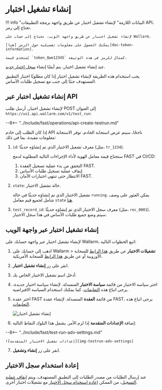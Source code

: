 [img-test-run-creation]:            ../../images/fast/operations/common/create-testrun/test-run-create.png
[img-testrun-adv-settings]:         ../../images/fast/operations/common/create-testrun/test-run-settings.png

[doc-token-information]:    internals.md#token
[doc-state-description]:    check-testrun-status.md
[doc-copying-testrun]:      copy-testrun.md
[doc-testrecord]:           internals.md#test-record

[link-stopping-recording-chapter]:  stop-recording.md
[link-create-policy]:               test-policy/general.md
[link-create-node]:                 create-node.md
[doc-inactivity-timeout]:           internals.md#test-run

# إنشاء تشغيل اختبار

!!! info "البيانات اللازمة"
    لإنشاء تشغيل اختبار عن طريق واجهة برمجة التطبيقات API، تحتاج إلى رمز.
    
    لإنشاء تشغيل اختبار عن طريق واجهة الويب، تحتاج إلى حساب على Wallarm.
    
    يمكنك الحصول على معلومات تفصيلية حول الرمز [هنا][doc-token-information].
    
    يُستخدم قيمة `token_Qwe12345` كمثال للرمز في هذه الوثيقة.

عند إنشاء تشغيل اختبار، يتم أيضًا إنشاء [سجل اختبار جديد][doc-testrecord].

يجب استخدام هذه الطريقة لإنشاء تشغيل اختبار إذا كان مطلوبًا اختبار التطبيق المستهدف جنبًا إلى جنب مع تسجيل طلبات الأساس.

## إنشاء تشغيل اختبار عبر API

لإنشاء تشغيل اختبار، أرسل طلب POST إلى العنوان `https://us1.api.wallarm.com/v1/test_run`:

--8<-- "../include/fast/operations/api-create-testrun.md"

إذا كان الطلب إلى خادم API ناجحًا، سيتم عرض استجابة الخادم. توفر الاستجابة معلومات مفيدة، بما في ذلك:

1.  `id`: معرف تشغيل الاختبار الذي تم إنشاؤه حديثًا (مثل، `tr_1234`).
    
    ستحتاج قيمة معامل الهوية لأداء الإجراءات التالية المطلوبة لدمج FAST في CI/CD:
    
    1.  التحقق من بدء عملية تسجيل العقدة FAST.
    2.  إيقاف عملية تسجيل طلبات الأساس.
    3.  الانتظار حتى تنتهي اختبارات الأمان FAST.
    
2.  `state`: حالة تشغيل الاختبار.
    
    تشغيل الاختبار الذي تم إنشاؤه حديثًا في حالة `running`.
    يمكن العثور على وصف شامل لجميع قيم معامل `state` [هنا][doc-state-description].
    
3.  `test_record_id`: معرف سجل الاختبار الذي تم إنشاؤه حديثًا (مثل، `rec_0001`). سيتم وضع جميع طلبات الأساس في هذا سجل الاختبار.

## إنشاء تشغيل اختبار عبر واجهة الويب
      
لإنشاء تشغيل اختبار عبر واجهة حسابك على Wallarm، اتبع الخطوات التالية:

1. اذهب إلى حسابك على Wallarm > **تشغيلات الاختبار** عن طريق [هذا الرابط](https://my.wallarm.com/testing/testruns) للسحابة الأوروبية أو عن طريق [هذا الرابط](https://us1.my.wallarm.com/testing/testruns) للسحابة الأمريكية.

2. انقر على زر **إنشاء تشغيل اختبار**.

3. أدخل اسم تشغيل الاختبار الخاص بك.

4. اختر سياسة الاختبار من قائمة **سياسة الاختبار** المنسدلة. لإنشاء سياسة اختبار جديدة، يرجى اتباع هذه [التعليمات][link-create-policy]. كما يمكنك استخدام السياسة الافتراضية.

5. اختر عقدة FAST من قائمة **العقدة** المنسدلة. لإنشاء عقدة FAST، يرجى اتباع هذه [التعليمات][link-create-node].

    ![إنشاء تشغيل اختبار][img-test-run-creation]

6. إضافة **الإعدادات المتقدمة** إذا لزم الأمر. يشمل هذا البلوك النقاط التالية:

--8<-- "../include/fast/test-run-adv-settings.md"

    ![إعدادات تشغيل الاختبار المتقدمة][img-testrun-adv-settings]

7.  انقر على زر **إنشاء وتشغيل**.

## إعادة استخدام سجل الاختبار

عند إرسال الطلبات من مصدر الطلبات إلى التطبيق المستهدف، ويتم [إيقاف عملية التسجيل][link-stopping-recording-chapter]، من الممكن [إعادة استخدام سجل الاختبار][doc-copying-testrun] مع تشغيلات اختبار أخرى.